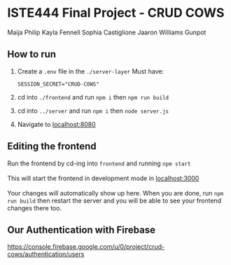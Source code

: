# ISTE444 Final Project - CRUD COWS
Maija Philip
Kayla Fennell
Sophia Castiglione
Jaaron Williams Gunpot


## How to run

1. Create a `.env` file in the `./server-layer`
    Must have: 
    ```
    SESSION_SECRET="CRUD-COWS"
    ```

2. cd into `./frontend` and run `npm i` then `npm run build`
3. cd into `../server` and run `npm i` then `node server.js`
4. Navigate to [localhost:8080](http://localhost:8080) 


## Editing the frontend

Run the frontend by cd-ing into `frontend` and running `npm start` \
\
This will start the frontend in development mode in [localhost:3000](http://localhost:3000)\
\
Your changes will automatically show up here. When you are done, run `npm run build` then restart the server and you will be able to see your frontend changes there too.

## Our Authentication with Firebase
https://console.firebase.google.com/u/0/project/crud-cows/authentication/users 